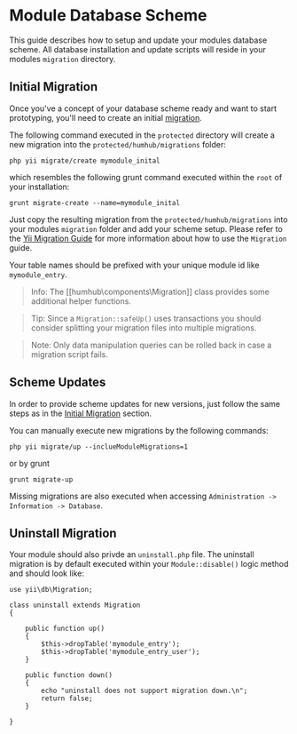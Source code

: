 Module Database Scheme
=================

This guide describes how to setup and update your modules database scheme. All database installation and update scripts will reside in
your modules `migration` directory.

## Initial Migration

Once you've a concept of your database scheme ready and want to start prototyping, you'll need to create an initial [migration](https://www.yiiframework.com/doc/guide/2.0/en/db-migrations#creating-migrations).

The following command executed in the `protected` directory will create a new migration into the `protected/humhub/migrations` folder:

```
php yii migrate/create mymodule_inital
```

which resembles the following grunt command executed within the `root` of your installation:

```
grunt migrate-create --name=mymodule_inital
```

Just copy the resulting migration from the `protected/humhub/migrations` into your modules `migration` folder and add your scheme setup.
Please refer to the [Yii Migration Guide](https://www.yiiframework.com/doc/guide/2.0/en/db-migrations#creating-migrations) for more information about
how to use the `Migration` guide.

Your table names should be prefixed with your unique module id like `mymodule_entry`.

> Info: The [[humhub\components\Migration]] class provides some additional helper functions.

> Tip: Since a `Migration::safeUp()` uses transactions you should consider splitting your migration files into multiple migrations.

> Note: Only data manipulation queries can be rolled back in case a migration script fails.

## Scheme Updates

In order to provide scheme updates for new versions, just follow the same steps as in the [Initial Migration](#initial-migration) section.

You can manually execute new migrations by the following commands:

```
php yii migrate/up --inclueModuleMigrations=1
```

or by grunt 

```
grunt migrate-up
```

Missing migrations are also executed when accessing `Administration -> Information -> Database`.

## Uninstall Migration

Your module should also privde an `uninstall.php` file.
The uninstall migration is by default executed within your `Module::disable()` logic method and should look like:

```
use yii\db\Migration;

class uninstall extends Migration
{

    public function up()
    {
        $this->dropTable('mymodule_entry');
        $this->dropTable('mymodule_entry_user');
    }

    public function down()
    {
        echo "uninstall does not support migration down.\n";
        return false;
    }

}
```